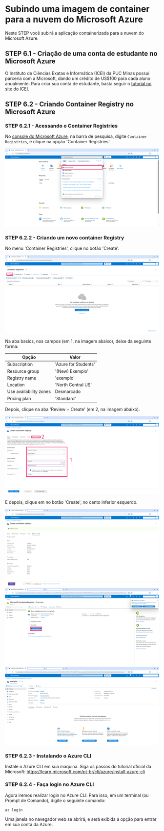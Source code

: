 # Subindo uma imagem de container para a nuvem do Microsoft Azure

Neste STEP você subirá a aplicação containerizada para a nuvem do Microsoft Azure.

## STEP 6.1 - Criação de uma conta de estudante no Microsoft Azure

O Instituto de Ciências Exatas e Informática (ICEI) da PUC Minas possuí parceria com a Microsoft, dando um crédito de US$100 para cada aluno anualmente. Para criar sua conta de estudante, basta seguir o [tutorial no site do ICEI](https://icei.pucminas.br/index.php/azurepucminas).

## STEP 6.2 - Criando Container Registry no Microsoft Azure

### STEP 6.2.1 - Acessando o Container Registries

No [console do Microsoft Azure](https://portal.azure.com/), na barra de pesquisa, digite ```Container Registries```, e clique na opção 'Container Registries'. 

<img src="../imagens/pesquisar-container-registries-azure.png" alt="Captura de tela do console do Microsoft Azure, mostrando o resultado da pesquisa por 'Container Registries'. As opções que aparecem são: 'Container Registries', 'Container Apps', 'Container Instances' e 'App Registration'. A opção 'Container Registries' está contornada de uma moldura vermelha, indicando que esta deve ser selecionada.">

### STEP 6.2.2 - Criando um novo container Registry

No menu 'Container Registries', clique no botão 'Create'.

<img src="../imagens/criar-container-registry-azure.png" alt="Captura de tela do console do Microsoft Azure, mostrando o menu 'Container Registries', com o botão 'Create' (no canto superior esquerdo) contornado, indicando que ele deverá ser clicado.">

Na aba basics, nos campos (em 1, na imagem abaixo), deixe da seguinte forma:

| Opção                  | Valor                |
|------------------------|----------------------|
| Subscription           | 'Azure for Students' |
| Resource group         | '(New) Exemplo'      |
| Registry name          | 'exemplo'            |
| Location               | 'North Central US'   |
| Use availability zones | Desmarcado           |
| Pricing plan           | 'Standard'           |

Depois, clique na aba 'Review + Create' (em 2, na imagem abaixo).

<img src="../imagens/criar-container-registry-basic.png" alt="Captura de tela do console do Microsoft Azure, mostrando a aba 'Basics' do menu de criação de 'Container Registry'. Nela é mostrado os seguintes campos: 'Subscriptions': 'Azure for Students', 'Resource': '(New) Exemplo', 'Registry name': 'exemplo', 'Location': 'North Central US', 'Use availability zones': Desmarcado, 'Pricing Plan': 'Standard'.">

E depois, clique em no botão 'Create', no canto inferior esquerdo.

<img src="../imagens/criar-container-registry-review-create.png" alt="Captura de tela do console do Microsoft Azure, mostrando a aba 'Review + create' do menu de criação do 'Container Registry'. Nele é mostrada as seguintes informações: 'Registry name': 'exemplo', 'Subscription: 'Azure for Students', 'Resource Group': 'Exemplo', 'Location': 'North Central US', 'Availability zones': 'Disabled', 'Pricing plan': 'Standard', 'Public network access': 'Yes', 'Customer-Managed Key': 'Disabled, 'Identity': 'None', 'Key Vault': 'None', 'Encryption key': 'None', 'Version': 'None'.">

<img src="../imagens/your-deployment-is-complete-azure.png" alt="Captura de tela do console do Microsoft Azure, mostrando a mensagem 'Your Deployment is Complete'. No canto inferior esquerdo existe o botão 'Go to Resource', que está contornado, indicando que deve ser clicado.">

<img src="../imagens/registry-criado-azure.png" alt="Captura de tela do console do Microsoft Azure, mostrando o 'Container Registry' criado.">

### STEP 6.2.3 - Instalando o Azure CLI

Instale o Azure CLI em sua máquina. Siga os passos do tutorial oficial da Microsoft: https://learn.microsoft.com/pt-br/cli/azure/install-azure-cli

### STEP 6.2.4 - Faça login no Azure CLI

Agora iremos realizar login no Azure CLI. Para isso, em um terminal (ou Prompt de Comando), digite o seguinte comando:

```
az login
```

Uma janela no navegador web se abrirá, e será exibida a opção para entrar em sua conta da Azure.